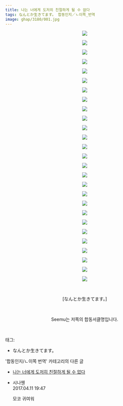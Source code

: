 ```yaml
---
title: 나는 너에게 도저히 친절하게 될 수 없다
tags: なんとか生きてます。 합동인지／ㄴ이쪽_번역
image: ghap/3180/001.jpg
---
```

<div class="article">
<p style="text-align: center; clear: none; float: none;"><img src="{{ site.nasurl }}/ghap/3180/001.jpg"/></p>
<p style="text-align: center; clear: none; float: none;"><img src="{{ site.nasurl }}/ghap/3180/002.jpg"/></p>
<p style="text-align: center; clear: none; float: none;"><img src="{{ site.nasurl }}/ghap/3180/003.jpg"/></p>
<p style="text-align: center; clear: none; float: none;"><img src="{{ site.nasurl }}/ghap/3180/004.jpg"/></p>
<p style="text-align: center; clear: none; float: none;"><img src="{{ site.nasurl }}/ghap/3180/005.jpg"/></p>
<p style="text-align: center; clear: none; float: none;"><img src="{{ site.nasurl }}/ghap/3180/006.jpg"/></p>
<p style="text-align: center; clear: none; float: none;"><img src="{{ site.nasurl }}/ghap/3180/007.jpg"/></p>
<p style="text-align: center; clear: none; float: none;"><img src="{{ site.nasurl }}/ghap/3180/008.jpg"/></p>
<p style="text-align: center; clear: none; float: none;"><img src="{{ site.nasurl }}/ghap/3180/009.jpg"/></p>
<p style="text-align: center; clear: none; float: none;"><img src="{{ site.nasurl }}/ghap/3180/010.jpg"/></p>
<p style="text-align: center; clear: none; float: none;"><img src="{{ site.nasurl }}/ghap/3180/011.jpg"/></p>
<p style="text-align: center; clear: none; float: none;"><img src="{{ site.nasurl }}/ghap/3180/012.jpg"/></p>
<p style="text-align: center; clear: none; float: none;"><img src="{{ site.nasurl }}/ghap/3180/013.jpg"/></p>
<p style="text-align: center; clear: none; float: none;"><img src="{{ site.nasurl }}/ghap/3180/014.jpg"/></p>
<p style="text-align: center; clear: none; float: none;"><img src="{{ site.nasurl }}/ghap/3180/015.jpg"/></p>
<p style="text-align: center; clear: none; float: none;"><img src="{{ site.nasurl }}/ghap/3180/016.jpg"/></p>
<p style="text-align: center; clear: none; float: none;"><img src="{{ site.nasurl }}/ghap/3180/017.jpg"/></p>
<p style="text-align: center; clear: none; float: none;"><img src="{{ site.nasurl }}/ghap/3180/018.jpg"/></p>
<p style="text-align: center; clear: none; float: none;"><img src="{{ site.nasurl }}/ghap/3180/019.jpg"/></p>
<p style="text-align: center; clear: none; float: none;"><img src="{{ site.nasurl }}/ghap/3180/020.jpg"/></p>
<p style="text-align: center; clear: none; float: none;"><img src="{{ site.nasurl }}/ghap/3180/021.jpg"/></p>
<p style="text-align: center; clear: none; float: none;"><img src="{{ site.nasurl }}/ghap/3180/022.jpg"/></p>
<p style="text-align: center; clear: none; float: none;"><img src="{{ site.nasurl }}/ghap/3180/023.jpg"/></p>
<p style="text-align: center; clear: none; float: none;"><img src="{{ site.nasurl }}/ghap/3180/024.jpg"/></p>
<p style="text-align: center; clear: none; float: none;"><img src="{{ site.nasurl }}/ghap/3180/025.jpg"/></p>
<p style="text-align: center; clear: none; float: none;"><img src="{{ site.nasurl }}/ghap/3180/026.jpg"/></p>
<p style="text-align: center; clear: none; float: none;"><img src="{{ site.nasurl }}/ghap/3180/027.jpg"/></p>
<p style="text-align: center; clear: none; float: none;"><br/></p>
<p style="text-align: center; clear: none; float: none;">[なんとか生きてます。]</p>
<p style="text-align: center; clear: none; float: none;"><br/></p>
<p style="text-align: center; clear: none; float: none;">Seemu는 저쪽의 합동서클명입니다.</p>
<p><br/></p>
</div><div class="tagTrail">
<p>태그: </p>
<ul>
<li>なんとか生きてます。</li>
</ul>
</div><div class="another">
<p>'합동인지/ㄴ이쪽 번역' 카테고리의 다른 글</p>
<ul>
<li><a href="/2017-04-10-ghap_3180">나는 너에게 도저히 친절하게 될 수 없다</a></li>
</ul>
</div><div class="cb_module cb_fluid">
<div class="cb_wrt cb_profile">
<div class="comment">
<ul>
<li class="cb_thumb_off" id="comment14963269">
<div class="cb_comment_area">
<div class="cb_info_area">
<div class="cb_section">
<span class="cb_nick_name">시나웬</span>
</div>
<div class="cb_section">
<span class="cb_date">2017.04.11 19:47 </span>
</div>
</div>
<div class="cb_dsc_comment">
<p class="cb_dsc">
											모코 귀여워
										</p>
</div>
</div></li>
</ul>
</div>
</div><!-- commentList close -->
</div>